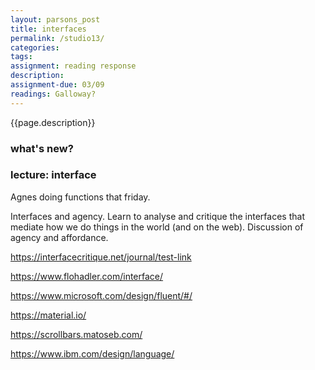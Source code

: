 ```yaml
---  
layout: parsons_post  
title: interfaces
permalink: /studio13/  
categories:   
tags:  
assignment: reading response
description: 
assignment-due: 03/09
readings: Galloway?
---  
```


{{page.description}}

### what's new?

### lecture: interface

Agnes doing functions that friday.

Interfaces and agency. Learn to analyse and critique the interfaces that mediate how we do things in the world (and on the web). Discussion of agency and affordance. 

https://interfacecritique.net/journal/test-link

https://www.flohadler.com/interface/

https://www.microsoft.com/design/fluent/#/

https://material.io/

https://scrollbars.matoseb.com/

https://www.ibm.com/design/language/

